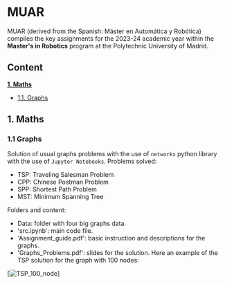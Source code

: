 # MUAR

MUAR (derived from the Spanish: Máster en Automática y Robótica) compiles the key assignments for the 2023-24 academic year within the **Master's in Robotics** program at the Polytechnic University of Madrid.

## Content
**[1. Maths](#1-maths)**

  * [1.1. Graphs](#11-graphs)

## 1. Maths
### 1.1 Graphs
Solution of usual graphs problems with the use of `networkx` python library with the use of `Jupyter Notebooks`.
Problems solved:
- TSP: Traveling Salesman Problem
- CPP: Chinese Postman Problem
- SPP: Shortest Path Problem
- MST: Minimum Spanning Tree

Folders and content:
- Data: folder with four big graphs data.
- 'src.ipynb': main code file.
- 'Assignment_guide.pdf': basic instruction and descriptions for the graphs.
- 'Graphs_Problems.pdf': slides for the solution.
Here an example of the TSP solution for the graph with 100 nodes:

[![TSP_100_node](./Graphs/imgs/tsp/tsp_100.png)]
